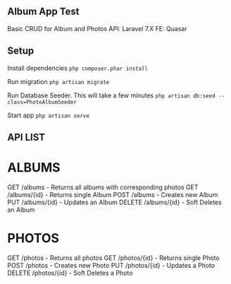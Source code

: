 ## Album App Test
Basic CRUD for Album and Photos
API: Laravel 7.X
FE: Quasar

## Setup

Install dependencies
`php composer.phar install`

Run migration
`php artisan migrate`

Run Database Seeder. This will take a few minutes
`php artisan db:seed --class=PhotoAlbumSeeder`

Start app
`php artisan serve`
## API LIST

# ALBUMS
GET     /albums         - Returns all albums with corresponding photos
GET     /albums/{id}    - Returns single Album
POST    /albums         - Creates new Album
PUT     /albums/{id}    - Updates an Album
DELETE  /albums/{id}    - Soft Deletes an Album

# PHOTOS
GET     /photos         - Returns all photos
GET     /photos/{id}    - Returns single Photo
POST    /photos         - Creates new Photo
PUT     /photos/{id}    - Updates a Photo
DELETE  /photos/{id}    - Soft Deletes a Photo
